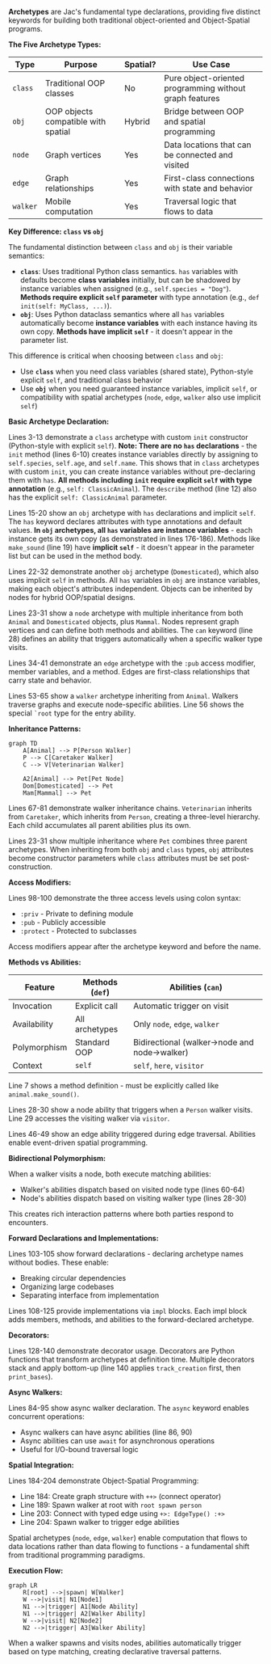 **Archetypes** are Jac's fundamental type declarations, providing five distinct keywords for building both traditional object-oriented and Object-Spatial programs.

**The Five Archetype Types:**

| Type | Purpose | Spatial? | Use Case |
|------|---------|----------|----------|
| `class` | Traditional OOP classes | No | Pure object-oriented programming without graph features |
| `obj` | OOP objects compatible with spatial | Hybrid | Bridge between OOP and spatial programming |
| `node` | Graph vertices | Yes | Data locations that can be connected and visited |
| `edge` | Graph relationships | Yes | First-class connections with state and behavior |
| `walker` | Mobile computation | Yes | Traversal logic that flows to data |

**Key Difference: `class` vs `obj`**

The fundamental distinction between `class` and `obj` is their variable semantics:

- **`class`**: Uses traditional Python class semantics. `has` variables with defaults become **class variables** initially, but can be shadowed by instance variables when assigned (e.g., `self.species = "Dog"`). **Methods require explicit `self` parameter** with type annotation (e.g., `def init(self: MyClass, ...)`).
- **`obj`**: Uses Python dataclass semantics where all `has` variables automatically become **instance variables** with each instance having its own copy. **Methods have implicit `self`** - it doesn't appear in the parameter list.

This difference is critical when choosing between `class` and `obj`:
- Use **`class`** when you need class variables (shared state), Python-style explicit `self`, and traditional class behavior
- Use **`obj`** when you need guaranteed instance variables, implicit `self`, or compatibility with spatial archetypes (`node`, `edge`, `walker` also use implicit `self`)

**Basic Archetype Declaration:**

Lines 3-13 demonstrate a `class` archetype with custom `init` constructor (Python-style with explicit `self`). **Note: There are no `has` declarations** - the `init` method (lines 6-10) creates instance variables directly by assigning to `self.species`, `self.age`, and `self.name`. This shows that in `class` archetypes with custom `init`, you can create instance variables without pre-declaring them with `has`. **All methods including `init` require explicit `self` with type annotation** (e.g., `self: ClassicAnimal`). The `describe` method (line 12) also has the explicit `self: ClassicAnimal` parameter.

Lines 15-20 show an `obj` archetype with `has` declarations and implicit `self`. The `has` keyword declares attributes with type annotations and default values. **In `obj` archetypes, all `has` variables are instance variables** - each instance gets its own copy (as demonstrated in lines 176-186). Methods like `make_sound` (line 19) have **implicit `self`** - it doesn't appear in the parameter list but can be used in the method body.

Lines 22-32 demonstrate another `obj` archetype (`Domesticated`), which also uses implicit `self` in methods. All `has` variables in `obj` are instance variables, making each object's attributes independent. Objects can be inherited by nodes for hybrid OOP/spatial designs.

Lines 23-31 show a `node` archetype with multiple inheritance from both `Animal` and `Domesticated` objects, plus `Mammal`. Nodes represent graph vertices and can define both methods and abilities. The `can` keyword (line 28) defines an ability that triggers automatically when a specific walker type visits.

Lines 34-41 demonstrate an `edge` archetype with the `:pub` access modifier, member variables, and a method. Edges are first-class relationships that carry state and behavior.

Lines 53-65 show a `walker` archetype inheriting from `Animal`. Walkers traverse graphs and execute node-specific abilities. Line 56 shows the special `` `root `` type for the entry ability.

**Inheritance Patterns:**

```mermaid
graph TD
    A[Animal] --> P[Person Walker]
    P --> C[Caretaker Walker]
    C --> V[Veterinarian Walker]

    A2[Animal] --> Pet[Pet Node]
    Dom[Domesticated] --> Pet
    Mam[Mammal] --> Pet
```

Lines 67-81 demonstrate walker inheritance chains. `Veterinarian` inherits from `Caretaker`, which inherits from `Person`, creating a three-level hierarchy. Each child accumulates all parent abilities plus its own.

Lines 23-31 show multiple inheritance where `Pet` combines three parent archetypes. When inheriting from both `obj` and `class` types, `obj` attributes become constructor parameters while `class` attributes must be set post-construction.

**Access Modifiers:**

Lines 98-100 demonstrate the three access levels using colon syntax:
- `:priv` - Private to defining module
- `:pub` - Publicly accessible
- `:protect` - Protected to subclasses

Access modifiers appear after the archetype keyword and before the name.

**Methods vs Abilities:**

| Feature | Methods (`def`) | Abilities (`can`) |
|---------|----------------|-------------------|
| Invocation | Explicit call | Automatic trigger on visit |
| Availability | All archetypes | Only `node`, `edge`, `walker` |
| Polymorphism | Standard OOP | Bidirectional (walker→node and node→walker) |
| Context | `self` | `self`, `here`, `visitor` |

Line 7 shows a method definition - must be explicitly called like `animal.make_sound()`.

Lines 28-30 show a node ability that triggers when a `Person` walker visits. Line 29 accesses the visiting walker via `visitor`.

Lines 46-49 show an edge ability triggered during edge traversal. Abilities enable event-driven spatial programming.

**Bidirectional Polymorphism:**

When a walker visits a node, both execute matching abilities:
- Walker's abilities dispatch based on visited node type (lines 60-64)
- Node's abilities dispatch based on visiting walker type (lines 28-30)

This creates rich interaction patterns where both parties respond to encounters.

**Forward Declarations and Implementations:**

Lines 103-105 show forward declarations - declaring archetype names without bodies. These enable:
- Breaking circular dependencies
- Organizing large codebases
- Separating interface from implementation

Lines 108-125 provide implementations via `impl` blocks. Each impl block adds members, methods, and abilities to the forward-declared archetype.

**Decorators:**

Lines 128-140 demonstrate decorator usage. Decorators are Python functions that transform archetypes at definition time. Multiple decorators stack and apply bottom-up (line 140 applies `track_creation` first, then `print_bases`).

**Async Walkers:**

Lines 84-95 show async walker declaration. The `async` keyword enables concurrent operations:
- Async walkers can have async abilities (line 86, 90)
- Async abilities can use `await` for asynchronous operations
- Useful for I/O-bound traversal logic

**Spatial Integration:**

Lines 184-204 demonstrate Object-Spatial Programming:
- Line 184: Create graph structure with `++>` (connect operator)
- Line 189: Spawn walker at root with `root spawn person`
- Line 203: Connect with typed edge using `+>: EdgeType() :+>`
- Line 204: Spawn walker to trigger edge abilities

Spatial archetypes (`node`, `edge`, `walker`) enable computation that flows to data locations rather than data flowing to functions - a fundamental shift from traditional programming paradigms.

**Execution Flow:**

```mermaid
graph LR
    R[root] -->|spawn| W[Walker]
    W -->|visit| N1[Node1]
    N1 -->|trigger| A1[Node Ability]
    N1 -->|trigger| A2[Walker Ability]
    W -->|visit| N2[Node2]
    N2 -->|trigger| A3[Walker Ability]
```

When a walker spawns and visits nodes, abilities automatically trigger based on type matching, creating declarative traversal patterns.
